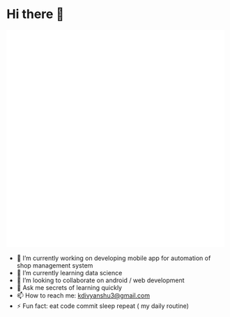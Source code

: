 # Hi there 👋
<img src="./1.gif"/>

- 🔭 I’m currently working on developing mobile app for automation of shop management system
- 🌱 I’m currently learning data science
- 👯 I’m looking to collaborate on android / web development
- 💬 Ask me secrets of learning quickly
- 📫 How to reach me: kdivyanshu3@gmail.com
- ⚡ Fun fact: eat code commit sleep repeat ( my daily routine)

